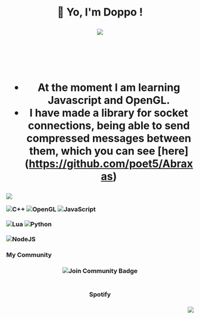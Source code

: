 <h1 div align="center"> 👏 Yo, I'm Doppo !</div> 

![](https://dcbadge.vercel.app/api/shield/801464843538268210)

<br></br>

- At the moment I am learning Javascript and OpenGL.
- I have made a library for socket connections, being able to send compressed messages between them, which you can see [here] (https://github.com/poet5/Abraxas)

<h3 div align="left"> <img src= "https://github-readme-stats.vercel.app/api?username=poet5&show_icons=false"  /></div>

![C++](https://img.shields.io/badge/c++-%2300599C.svg?style=for-the-badge&logo=c%2B%2B&logoColor=white)
![OpenGL](https://img.shields.io/badge/OpenGL-%23FFFFFF.svg?style=for-the-badge&logo=opengl)
![JavaScript](https://img.shields.io/badge/javascript-%23323330.svg?style=for-the-badge&logo=javascript&logoColor=%23F7DF1E)
<br></br>
![Lua](https://img.shields.io/badge/lua-%232C2D72.svg?style=for-the-badge&logo=lua&logoColor=white)
![Python](https://img.shields.io/badge/python-3670A0?style=for-the-badge&logo=python&logoColor=ffdd54)
<br></br>
![NodeJS](https://img.shields.io/badge/node.js-6DA55F?style=for-the-badge&logo=node.js&logoColor=white)


### My Community


<h3 div align="center" href="https://discord.gg/47qvjzfpB5"><img src="https://img.shields.io/discord/733027681184251937.svg?style=for-the-badge&label=Join%20Community&color=7289DA" alt="Join Community Badge"/></div>
<br></br>

 <h3 div align="center"> Spotify </div>

<h3 div align="right"> <img src= "https://novatorem-j4iwtdeag-poet5.vercel.app/api/spotify"  /></div>












